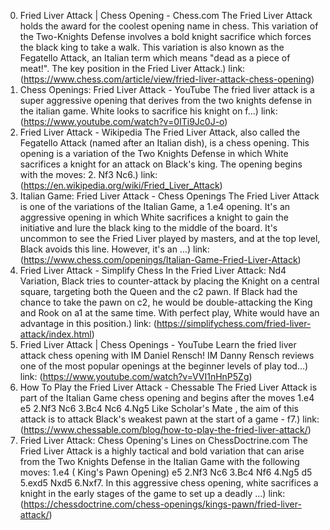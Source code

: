---
---
0. Fried Liver Attack | Chess Opening - Chess.com
The Fried Liver Attack holds the award for the coolest opening name in chess. This variation of the Two-Knights Defense involves a bold knight sacrifice which forces the black king to take a walk. This variation is also known as the Fegatello Attack, an Italian term which means "dead as a piece of meat!". The key position in the Fried Liver Attack.)
link: (https://www.chess.com/article/view/fried-liver-attack-chess-opening)
1. Chess Openings: Fried Liver Attack - YouTube
The fried liver attack is a super aggressive opening that derives from the two knights defense in the italian game. White looks to sacrifice his knight on f...)
link: (https://www.youtube.com/watch?v=0ITi9Jc0J-o)
2. Fried Liver Attack - Wikipedia
The Fried Liver Attack, also called the Fegatello Attack (named after an Italian dish), is a chess opening. This opening is a variation of the Two Knights Defense in which White sacrifices a knight for an attack on Black's king. The opening begins with the moves: 2. Nf3 Nc6.)
link: (https://en.wikipedia.org/wiki/Fried_Liver_Attack)
3. Italian Game: Fried Liver Attack - Chess Openings
The Fried Liver Attack is one of the variations of the Italian Game, a 1.e4 opening. It's an aggressive opening in which White sacrifices a knight to gain the initiative and lure the black king to the middle of the board. It's uncommon to see the Fried Liver played by masters, and at the top level, Black avoids this line. However, it's an ...)
link: (https://www.chess.com/openings/Italian-Game-Fried-Liver-Attack)
4. Fried Liver Attack - Simplify Chess
In the Fried Liver Attack: Nd4 Variation, Black tries to counter-attack by placing the Knight on a central square, targeting both the Queen and the c2 pawn. If Black had the chance to take the pawn on c2, he would be double-attacking the King and Rook on a1 at the same time. With perfect play, White would have an advantage in this position.)
link: (https://simplifychess.com/fried-liver-attack/index.html)
5. Fried Liver Attack | Chess Openings - YouTube
Learn the fried liver attack chess opening with IM Daniel Rensch! IM Danny Rensch reviews one of the most popular openings at the beginner levels of play tod...)
link: (https://www.youtube.com/watch?v=VVI1nHnP5Zg)
6. How To Play the Fried Liver Attack - Chessable
The Fried Liver Attack is part of the Italian Game chess opening and begins after the moves 1.e4 e5 2.Nf3 Nc6 3.Bc4 Nc6 4.Ng5 Like Scholar's Mate , the aim of this attack is to attack Black's weakest pawn at the start of a game - f7.)
link: (https://www.chessable.com/blog/how-to-play-the-fried-liver-attack/)
7. Fried Liver Attack: Chess Opening's Lines on ChessDoctrine.com
The Fried Liver Attack is a highly tactical and bold variation that can arise from the Two Knights Defense in the Italian Game with the following moves: 1.e4 ( King's Pawn Opening) e5 2.Nf3 Nc6 3.Bc4 Nf6 4.Ng5 d5 5.exd5 Nxd5 6.Nxf7. In this aggressive chess opening, white sacrifices a knight in the early stages of the game to set up a deadly ...)
link: (https://chessdoctrine.com/chess-openings/kings-pawn/fried-liver-attack/)
